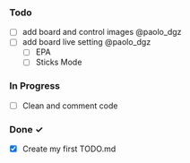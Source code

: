 ### Todo

- [ ] add board and control images @paolo_dgz  
- [ ] add board live setting @paolo_dgz  
  - [ ] EPA
  - [ ] Sticks Mode 

### In Progress

- [ ] Clean and comment code  

### Done ✓

- [x] Create my first TODO.md  